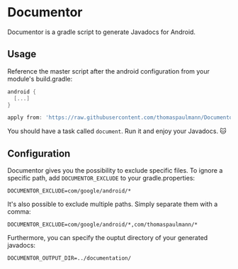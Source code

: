 # Documentor
Documentor is a gradle script to generate Javadocs for Android.

## Usage
Reference the master script after the android configuration from your module's build.gradle:

```groovy
android {
  [...]
}

apply from: 'https://raw.githubusercontent.com/thomaspaulmann/Documentor/release-1.1/documentor.gradle'
 ```

You should have a task called `document`. Run it and enjoy your Javadocs. :cat: 

## Configuration
Documentor gives you the possibility to exclude specific files. To ignore a specific path, add `DOCUMENTOR_EXCLUDE` to your gradle.properties:

```
DOCUMENTOR_EXCLUDE=com/google/android/*
 ```
 
It's also possible to exclude multiple paths. Simply separate them with a comma:
 
```
DOCUMENTOR_EXCLUDE=com/google/android/*,com/thomaspaulmann/*
 ```
Furthermore, you can specify the ouptut directory of your generated javadocs:

```
DOCUMENTOR_OUTPUT_DIR=../documentation/
```
